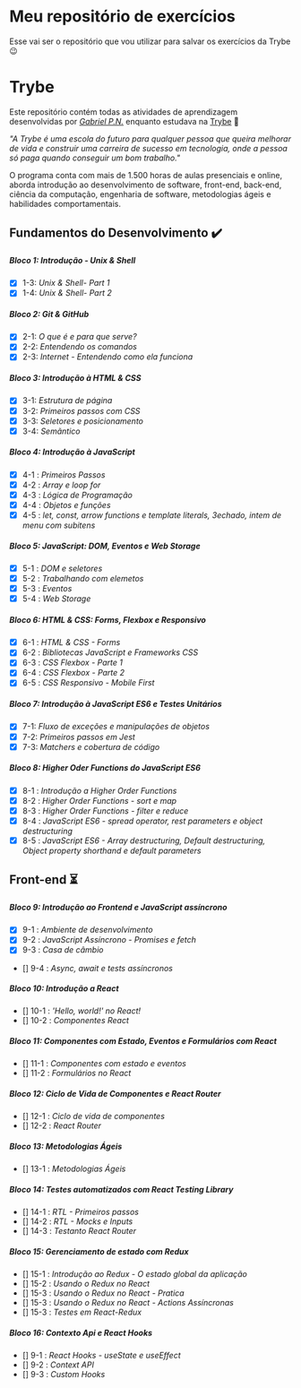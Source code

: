 # Meu repositório de exercícios
Esse vai ser o repositório que vou utilizar para salvar os exercícios da Trybe 😉

# Trybe

Este repositório contém todas as atividades de aprendizagem desenvolvidas por _[Gabriel P.N.](https://www.linkedin.com/in/gabriel-pereira-559487187/)_ enquanto estudava na [Trybe](https://www.betrybe.com/) :rocket:

_"A Trybe é uma escola do futuro para qualquer pessoa que queira melhorar de vida e construir uma carreira de sucesso em tecnologia, onde a pessoa só paga quando conseguir um bom trabalho."_

O programa conta com mais de 1.500 horas de aulas presenciais e online, aborda introdução ao desenvolvimento de software, front-end, back-end, ciência da computação, engenharia de software, metodologias ágeis e habilidades comportamentais.

## Fundamentos do Desenvolvimento :heavy_check_mark:

##### Bloco 1: Introdução - Unix & Shell

- [x] 1-3: _Unix & Shell- Part 1_
- [x] 1-4: _Unix & Shell- Part 2_

##### Bloco 2: Git & GitHub

- [x] 2-1: _O que é e para que serve?_
- [x] 2-2: _Entendendo os comandos_
- [x] 2-3: _Internet - Entendendo como ela funciona_

##### Bloco 3: Introdução à HTML & CSS

- [x] 3-1: _Estrutura de página_
- [x] 3-2: _Primeiros passos com CSS_
- [x] 3-3: _Seletores e posicionamento_
- [x] 3-4: _Semãntico_

##### Bloco 4: Introdução à JavaScript

- [x] 4-1 : _Primeiros Passos_
- [x] 4-2 : _Array e loop for_
- [x] 4-3 : _Lógica de Programação_
- [x] 4-4 : _Objetos e funções_
- [x] 4-5 : _let, const, arrow functions e template literals, 3echado, intem de menu com subitens_

##### Bloco 5: JavaScript: DOM, Eventos e Web Storage

- [x] 5-1 : _DOM e seletores_
- [x] 5-2 : _Trabalhando com elemetos_
- [x] 5-3 : _Eventos_
- [x] 5-4 : _Web Storage_

##### Bloco 6: HTML & CSS: Forms, Flexbox e Responsivo

- [x] 6-1 : _HTML & CSS - Forms_
- [x] 6-2 : _Bibliotecas JavaScript e Frameworks CSS_
- [x] 6-3 : _CSS Flexbox - Parte 1_
- [x] 6-4 : _CSS Flexbox - Parte 2_
- [x] 6-5 : _CSS Responsivo - Mobile First_

##### Bloco 7: Introdução à JavaScript ES6 e Testes Unitários

- [x] 7-1: _Fluxo de exceções e manipulações de objetos_
- [x] 7-2: _Primeiros passos em Jest_
- [x] 7-3: _Matchers e cobertura de código_

##### Bloco 8: Higher Oder Functions do JavaScript ES6

- [x] 8-1 : _Introdução a Higher Order Functions_
- [x] 8-2 : _Higher Order Functions - sort e map_
- [x] 8-3 : _Higher Order Functions - filter e reduce_
- [x] 8-4 : _JavaScript ES6 - spread operator, rest parameters e object destructuring_
- [x] 8-5 : _JavaScript ES6 - Array destructuring, Default destructuring, Object property shorthand e default parameters_

## Front-end :hourglass_flowing_sand:

##### Bloco 9: Introdução ao Frontend e JavaScript assíncrono

- [x] 9-1 : _Ambiente de desenvolvimento_
- [x] 9-2 : _JavaScript Assíncrono - Promises e fetch_
- [x] 9-3 : _Casa de câmbio_
- [] 9-4 : _Async, await e tests assíncronos_

##### Bloco 10: Introdução a React

- [] 10-1 : _'Hello, world!' no React!_
- [] 10-2 : _Componentes React_

##### Bloco 11: Componentes com Estado, Eventos e Formulários com React

- [] 11-1 : _Componentes com estado e eventos_
- [] 11-2 : _Formulários no React_

##### Bloco 12: Ciclo de Vida de Componentes e React Router

- [] 12-1 : _Ciclo de vida de componentes_
- [] 12-2 : _React Router_


##### Bloco 13: Metodologias Ágeis

- [] 13-1 : _Metodologias Ágeis_

##### Bloco 14: Testes automatizados com React Testing Library

- [] 14-1 : _RTL - Primeiros passos_
- [] 14-2 : _RTL - Mocks e Inputs_
- [] 14-3 : _Testanto React Router_


##### Bloco 15: Gerenciamento de estado com Redux

- [] 15-1 : _Introdução ao Redux - O estado global da aplicação_
- [] 15-2 : _Usando o Redux no React_
- [] 15-3 : _Usando o Redux no React - Pratica_
- [] 15-3 : _Usando o Redux no React - Actions Assíncronas_
- [] 15-3 : _Testes em React-Redux_

##### Bloco 16: Contexto Api e React Hooks

- [] 9-1 : _React Hooks - useState e useEffect_
- [] 9-2 : _Context API_
- [] 9-3 : _Custom Hooks_
